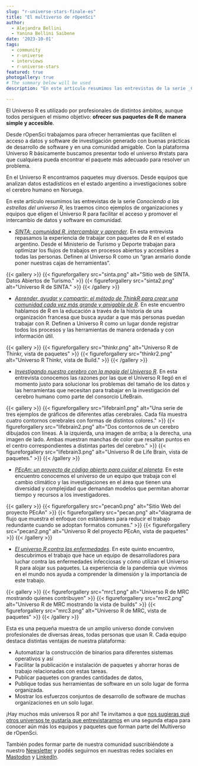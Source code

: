 ```yaml
---
slug: "r-universe-stars-finale-es"
title: "El multiverso de rOpenSci"
author:
  - Alejandra Bellini
  - Yanina Bellini Saibene
date: '2023-10-01'
tags:
  - community
  - r-universe
  - interviews
  - r-universe-stars
featured: true
photogallery: true
# The summary below will be used 
description: "En este artículo resumimos las entrevistas de la serie _Conociendo a las estrellas del universo R_, les traemos cinco ejemplos de organizaciones y equipos que eligen el Universo R para facilitar el acceso y promover el intercambio de datos y software en comunidad."

---
```


El Universo R es utilizado por profesionales de distintos ámbitos, aunque todos persiguen el mismo objetivo: __ofrecer sus paquetes de R de manera simple y accesible__.

Desde rOpenSci trabajamos para ofrecer herramientas que faciliten el acceso a datos y software de investigación generado con buenas prácticas de desarrollo de software y en una comunidad amigable. Con la plataforma Universo R básicamente buscamos presentar todo el universo #rstats para que cualquiera pueda encontrar el paquete más adecuado para resolver un problema.

En el Universo R encontramos paquetes muy diversos. Desde equipos que analizan datos estadísticos en el estado argentino a investigaciones sobre el cerebro humano en Noruega.  

En este artículo resumimos las entrevistas de la serie _Conociendo a las estrellas del universo R_, les traemos cinco ejemplos de organizaciones y equipos que eligen el Universo R para facilitar el acceso y promover el intercambio de datos y software en comunidad.

- _[SINTA: comunidad R, intercambiar y aprender](/es/blog/2022/11/23/r-universe-stars-1-es/)_. En esta entrevista repasamos la experiencia de trabajar con paquetes de R en el estado argentino. Desde el Ministerio de Turismo y Deporte trabajan para optimizar los flujos de trabajos en procesos abiertos y accesibles a todas las personas. Definen al Universo R como un “gran armario donde poner nuestras cajas de herramientas”.

{{< gallery >}}
{{< figureforgallery src="sinta.png" alt="Sitio web de SINTA. Datos Abiertos de Turismo." >}}
{{< figureforgallery src="sinta2.png" alt="Universo R de SINTA." >}}
{{< /gallery >}}

- _[Aprender, ayudar y compartir: el método de ThinkR para crear una comunidad cada vez más grande y amigable de R](es/blog/2023/02/28/r-universe-stars-2-es/)_. En este encuentro hablamos de R en la educación a través de la historia de una organización francesa que busca ayudar a que más personas puedan trabajar con R. Definen a Universo R como un lugar donde registrar todos los procesos y las herramientas de manera ordenada y con información útil.

{{< gallery >}}
{{< figureforgallery src="thinkr.png" alt="Universo R de Thinkr, vista de paquetes" >}}
{{< figureforgallery src="thinkr2.png" alt="Universo R Thinkr, vista de Build." >}}
{{< /gallery >}}


- _[Investigando nuestro cerebro con la magia del Universo R](/es/blog/2023/03/30/r-universe-stars-3-es/)_. En esta entrevista conocemos las razones por las que el Universo R llegó en el momento justo para solucionar los problemas del tamaño de los datos y las herramientas que necesitan para trabajar en la investigación del cerebro humano como parte del consorcio LifeBrain.

{{< gallery >}}
{{< figureforgallery src="lifebrain1.png" alt="Una serie de tres ejemplos de gráficos de diferentes atlas cerebrales. Cada fila muestra cuatro contornos cerebrales con formas de distintos colores." >}}
{{< figureforgallery src="lifebrain2.png" alt="Dos contornos de un cerebro dibujados con líneas. A la izquierda, una imagen de arriba; a la derecha, una imagen de lado. Ambas muestran manchas de color que resaltan puntos en el centro correspondientes a distintas partes del cerebro." >}}
{{< figureforgallery src="lifebrain3.png" alt="Universo R de Life Brain, vista de paquetes." >}}
{{< /gallery >}}


- _[PEcAn: un proyecto de código abierto para cuidar el planeta](/es/blog/2023/06/06/r-universe-stars-4-es/)_. En este encuentro conocemos el universo de un equipo que trabaja con el cambio climático y las investigaciones en el área que tienen una diversidad y complejidad que demandan modelos que permitan ahorrar tiempo y recursos a los investigadores. 
 

{{< gallery >}}
{{< figureforgallery src="pecan0.png" alt="Sitio Web del proyecto PEcAn" >}}
{{< figureforgallery src="pecan.png" alt="diagrama de flujo que muestra el enfoque con estándares para reducir el trabajo redundante cuando se adoptan formatos comunes." >}}
{{< figureforgallery src="pecan2.png" alt="Universo R del proyecto PEcAn, vista de paquetes" >}}
{{< /gallery >}}

- _[El universo R contra las enfermedades](/es/blog/2023/09/15/r-universe-stars-5-es/)_. En este quinto encuentro, descubrimos el trabajo que hace un equipo de desarrolladores para luchar contra las enfermedades infecciosas y cómo utilizan el Universo R para alojar sus paquetes. La experiencia de la pandemia que vivimos en el mundo nos ayuda a comprender la dimensión y la importancia de este trabajo.

{{< gallery >}}
{{< figureforgallery src="mrc1.png" alt="Universo R de MRC mostrando quienes contribuyen" >}}
{{< figureforgallery src="mrc2.png" alt="Universo R de MRC mostrando la vista de builds" >}}
{{< figureforgallery src="mrc3.png" alt="Universo R de MRC, vista de paquetes" >}}
{{< /gallery >}}

Esta es una pequeña muestra de un amplio universo donde conviven profesionales de diversas áreas, todas personas que usan R.  Cada equipo destaca distintas ventajas de nuestra plataforma:

- Automatizar la construcción de binarios para diferentes sistemas operativos y así
- Facilitar la publicación e instalación de paquetes y ahorrar horas de trabajo relacionadas con estas tareas.
- Publicar paquetes con grandes cantidades de datos,
- Publique todas sus herramientas de software en un solo lugar de forma organizada.
- Mostrar los esfuerzos conjuntos de desarrollo de software de muchas organizaciones en un solo lugar. 

¡Hay muchos más universos R por ahí! Te invitamos a que [nos sugieras qué otros universos te gustaría que entrevistaramos](mailto:yabellini@ropensci.org) en una segunda etapa para conocer aún más los equipos y paquetes que forman parte del Multiverso de rOpenSci.

También podes formar parte de nuestra comunidad suscribiéndote a nuestro [Newsletter](/news/) y podés seguirnos en nuestras redes sociales en [Mastodon](https://hachyderm.io/@rOpenSci) y [LinkedIn](https://www.linkedin.com/company/ropensci/). 
